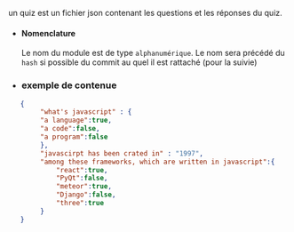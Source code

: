 un quiz est un fichier json contenant les questions et les réponses du quiz.

- #### Nomenclature
	Le nom du module est de type ``alphanumérique``.
	Le nom sera précédé du ``hash`` si possible  du commit  au quel  il est rattaché (pour la suivie)
- ### exemple de contenue
```json
   {
	 	"what's javascript" : {
		"a language":true,
		"a code":false,
		"a program":false
		},
		"javascirpt has been crated in" : "1997",
		"among these frameworks, which are written in javascript":{
			"react":true,
			"PyQt":false,
			"meteor":true,
			"Django":false,
			"three":true
		}
   }
```

